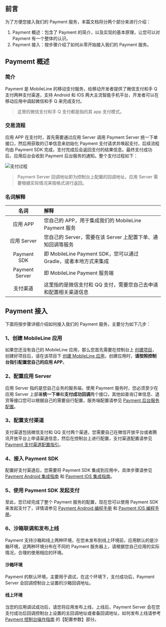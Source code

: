 ## 前言

为了方便您接入我们的 Payment 服务，本篇文档将分两个部分来进行介绍：

1. Payment 概述：包含了 Payment 的简介，以及实现的基本原理，让您可以对 Payment 有一个整体的认识。
2. Payment 接入：按步骤介绍了如何从零开始接入我们的 Payment 服务。

## Paymemt 概述

### 简介

Payment 是 MobileLine 的移动支付服务，给移动开发者提供了微信支付和手 Q 支付两种支付渠道，支持 Android 和 IOS 两大主流智能手机平台，开发者可以在移动应用中调起微信和手 Q 来完成支付。

> 这里的微信支付和手 Q 支付都是指的其 app 支付模式。

### 交易流程

应用 APP 在支付时，首先需要通过应用 Server 调用 Payment Server 统一下单接口，然后用获取的订单信息来初始化 Payment 支付请求并唤起支付，后续流程均由 Payment SDK 完成，支付完成后会返回支付的结果信息。最终支付成功后，应用后台会收到 Payment 后台服务的通知。整个支付过程如下：

![支付过程](https://tacimg-1253960454.cos.ap-guangzhou.myqcloud.com/guides/payment/payment%E6%95%B4%E4%BD%93%E6%B5%81%E7%A8%8B.png)

> Payment Server 回调地址即为控制台上配置的回调地址，应用 Server 需要根据实际情况来按格式进行返回。

### 名词解释

|名词|解释|
|:--:|:--|
|应用 APP| 您自己的 APP，用于集成我们的 MobileLine Payment 服务|
|应用 Server|您自己的 Server，需要在该 Server 上配置下单、通知回调等服务|
|Payment SDK|即 MobileLine Payment SDK，您可以通过 Gradle，或者本地方式来集成|
|Payment Server|即 MobileLine Payment 服务端|
|支付渠道|这里指的是微信支付和 QQ 支付，需要您自己去申请和配置相关渠道信息|

## Payment 接入

下面将按步骤详细介绍如何接入我们的 Payment 服务，主要分为如下几步：

### 1、创建 MobileLine 应用

如果您还没有自己的 MobileLine 应用，那么您首先需要在控制台上 [创建项目](https://github.com/tencentyun/qcloud-documents/blob/master/product/移动与通信/应用云/产品介绍/控制台使用手册/项目创建和删除.md)，创建好项目后，请在该项目下 [创建 MoblieLine 应用](https://github.com/tencentyun/qcloud-documents/blob/master/product/移动与通信/应用云/产品介绍/控制台使用手册/应用创建和管理.md)，创建应用时，**请按照控制台指引配置您自己的应用 APP**。

### 2、配置应用 Server

应用 Server 指的是您自己业务的服务端，使用 Payment 服务时，您必须至少在应用 Server 上部署**统一下单**和**支付成功回调**两个接口，其他如查询订单信息、退货等接口您可以根据自己的需要自行配置，服务端配置请参见 [Payment 后台服务配置](https://github.com/tencentyun/qcloud-documents/blob/master/product/移动与通信/应用云/开始使用/支付%20Payment%20集成指南/后台服务配置.md)。

### 3、配置支付渠道

支付渠道包括微信支付和 QQ 支付两个渠道，您需要自己在微信开放平台或者腾讯开放平台上申请渠道信息，然后在控制台上进行配置，支付渠道配置请参见 [Payment 支付渠道配置指引](https://github.com/tencentyun/qcloud-documents/blob/master/product/移动与通信/应用云/开始使用/支付%20Payment%20集成指南/Payment%20支付渠道配置指引.md)。

### 4、接入 Payment SDK

配置好支付渠道后，您需要将 Payment SDK 集成到应用中，具体步骤请参见 [Payment Android 集成指南](https://github.com/tencentyun/qcloud-documents/blob/master/product/移动与通信/应用云/开始使用/支付%20Payment%20集成指南/Android/Payment%20Android%20使用入门.md) 和 [Payment IOS 集成指南](https://github.com/tencentyun/qcloud-documents/blob/master/product/移动与通信/应用云/开始使用/支付%20Payment%20集成指南/iOS/Payment%20iOS%20使用入门.md)。

### 5、使用 Payment SDK 发起支付

至此，您已经完成了整个 Payment 服务的配置，现在您可以使用 Payment SDK 来发起支付了，详情请参见 [Payment Android 编程手册](https://github.com/tencentyun/qcloud-documents/blob/master/product/移动与通信/应用云/开始使用/支付%20Payment%20集成指南/Android/Payment%20Android%20编程手册.md) 和 [Payment IOS 编程手册](https://github.com/tencentyun/qcloud-documents/blob/master/product/移动与通信/应用云/开始使用/支付%20Payment%20集成指南/iOS/Payment%20iOS%20编程手册.md)。

### 6、沙箱联调和发布上线

Payment 支持沙箱和线上两种环境，在您未发布到线上环境前，应用默认的是沙箱环境，这两种环境分布在不同的 Payment 服务器上，请根据您自己应用的实际情况，合理的使用相应的环境。

#### 沙箱环境

Payment 的默认环境，主要用于调试，在这个环境下，支付成功后，Payment Server 会回调控制台上设置的沙箱回调地址。

#### 线上环境

当您的应用调试成功后，请您将应用发布上线，上线后，Payment Server 会在您支付成功后回调控制台上设置的主回调地址或者备回调地址，如何发布上线请参考 [Payment  控制台操作指南](https://github.com/tencentyun/qcloud-documents/blob/master/product/移动与通信/应用云/开始使用/支付%20Payment%20集成指南/Payment控制台文档/Payment控制台文档.md) 的【配置参数】部分。



